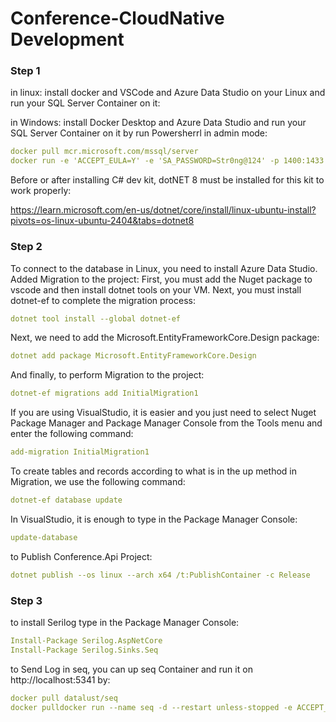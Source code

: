 # Conference-CloudNative Development
### Step 1
in linux: install docker and VSCode and Azure Data Studio on your Linux and run your SQL Server Container on it:

in Windows: install Docker Desktop and Azure Data Studio and run your SQL Server Container on it by run Powersherrl in admin mode: 
```yml
docker pull mcr.microsoft.com/mssql/server
docker run -e 'ACCEPT_EULA=Y' -e 'SA_PASSWORD=Str0ng@124' -p 1400:1433 -d mcr.microsoft.com/mssql/server
```

Before or after installing C# dev kit, dotNET 8 must be installed for this kit to work properly:

https://learn.microsoft.com/en-us/dotnet/core/install/linux-ubuntu-install?pivots=os-linux-ubuntu-2404&tabs=dotnet8
### Step 2
To connect to the database in Linux, you need to install Azure Data Studio.
Added Migration to the project:
First, you must add the Nuget package to vscode and then install dotnet tools on your VM. Next, you must install dotnet-ef to complete the migration process:
```yml
dotnet tool install --global dotnet-ef
```
Next, we need to add the Microsoft.EntityFrameworkCore.Design package:
```yml
dotnet add package Microsoft.EntityFrameworkCore.Design
```
And finally, to perform Migration to the project:
```yml
dotnet-ef migrations add InitialMigration1
```

If you are using VisualStudio, it is easier and you just need to select Nuget Package Manager and Package Manager Console from the Tools menu and enter the following command:
```yml
add-migration InitialMigration1
```
To create tables and records according to what is in the up method in Migration, we use the following command:
```yml
dotnet-ef database update
```
In VisualStudio, it is enough to type in the Package Manager Console:
```yml
update-database
```

to Publish Conference.Api Project:
```yml
dotnet publish --os linux --arch x64 /t:PublishContainer -c Release
```
### Step 3
to install Serilog type in the Package Manager Console:
```yml
Install-Package Serilog.AspNetCore
Install-Package Serilog.Sinks.Seq
```
to Send Log in seq, you can up seq Container and run it on http://localhost:5341 by:
```yml
docker pull datalust/seq
docker pulldocker run --name seq -d --restart unless-stopped -e ACCEPT_EULA=Y -p 5341:80 datalust/seq:latest datalust/seq
```
